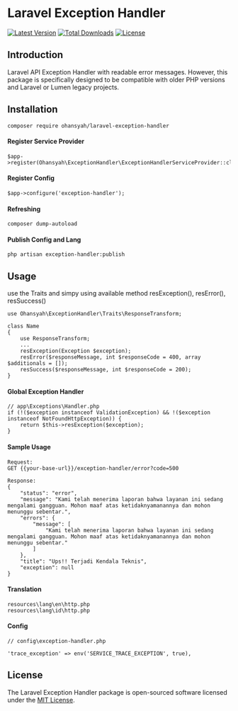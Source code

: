 # Laravel Exception Handler

[![Latest Version](https://img.shields.io/packagist/v/ohansyah/laravel-exception-handler.svg)](https://packagist.org/packages/ohansyah/laravel-exception-handler) [![Total Downloads](https://img.shields.io/packagist/dt/ohansyah/laravel-exception-handler.svg)](https://packagist.org/packages/ohansyah/laravel-exception-handler) [![License](https://img.shields.io/packagist/l/ohansyah/laravel-exception-handler.svg)](https://packagist.org/packages/ohansyah/laravel-exception-handler)

## Introduction
Laravel API Exception Handler with readable error messages.
However, this package is specifically designed to be compatible with older PHP versions and Laravel or Lumen legacy projects.

## Installation
```
composer require ohansyah/laravel-exception-handler
```

#### Register Service Provider
```
$app->register(Ohansyah\ExceptionHandler\ExceptionHandlerServiceProvider::class);
```

#### Register Config
```
$app->configure('exception-handler');
```

#### Refreshing
```
composer dump-autoload
```

#### Publish Config and Lang
```
php artisan exception-handler:publish
```

## Usage
use the Traits and simpy using available method resException(), resError(), resSuccess()
```
use Ohansyah\ExceptionHandler\Traits\ResponseTransform;

class Name 
{
    use ResponseTransform;
    ...
    resException(Exception $exception);
    resError($responseMessage, int $responseCode = 400, array $additionals = []);
    resSuccess($responseMessage, int $responseCode = 200);
}
```

#### Global Exception Handler
```
// app\Exceptions\Handler.php
if (!($exception instanceof ValidationException) && !($exception instanceof NotFoundHttpException)) {
    return $this->resException($exception);
}
```

#### Sample Usage
```
Request:
GET {{your-base-url}}/exception-handler/error?code=500

Response:
{
    "status": "error",
    "message": "Kami telah menerima laporan bahwa layanan ini sedang mengalami gangguan. Mohon maaf atas ketidaknyamanannya dan mohon menunggu sebentar.",
    "errors": {
        "message": [
            "Kami telah menerima laporan bahwa layanan ini sedang mengalami gangguan. Mohon maaf atas ketidaknyamanannya dan mohon menunggu sebentar."
        ]
    },
    "title": "Ups!! Terjadi Kendala Teknis",
    "exception": null
}
```

#### Translation
```
resources\lang\en\http.php
resources\lang\id\http.php
```

#### Config
```
// config\exception-handler.php

'trace_exception' => env('SERVICE_TRACE_EXCEPTION', true),
```

## License
The Laravel Exception Handler package is open-sourced software licensed under the [MIT License](LICENSE.md).
